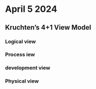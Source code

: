 # April 5 2024
## Kruchten’s 4+1 View Model
### Logical view
### Process iew
### development view
### Physical view
